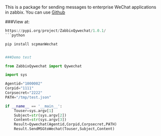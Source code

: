 This is a package for sending messages to enterprise WeChat applications in zabbix. You can use [Github](https://github.com/mikecui426/ZabbixQywechat)

###View at:

```python
https://pypi.org/project/ZabbixQywechat/1.0.1/
```python

pip install scpmanWechat


###Demo test

from ZabbixQywechat import Qywechat

import sys

Agentid="1000002"
Corpid="1111"
Corpsecret="2222"
PATH="/tmp/test.json"

if __name__ == '__main__':
    Touser=sys.argv[1]
    Subject=str(sys.argv[2])
    Content=str(sys.argv[3])
    Result=Qywechat(Agentid,Corpid,Corpsecret,PATH)
    Result.SendMSGtoWechat(Touser,Subject,Content)
